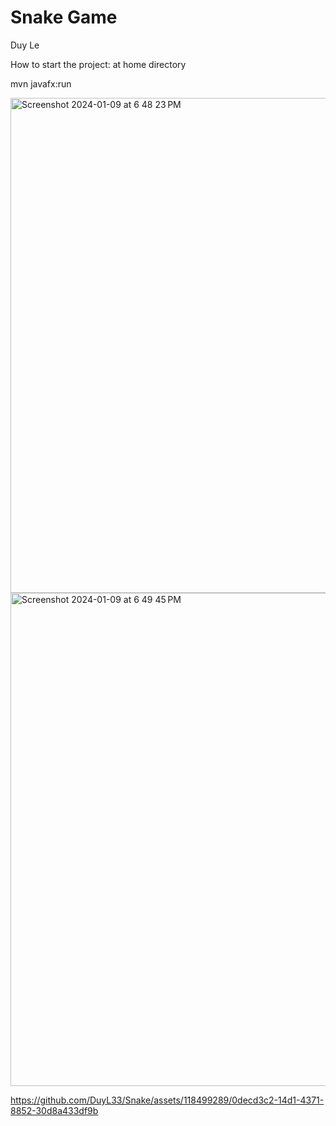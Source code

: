 # Snake Game
Duy Le


How to start the project:
at home directory

mvn javafx:run

<img width="792" alt="Screenshot 2024-01-09 at 6 48 23 PM" src="https://github.com/DuyL33/Snake/assets/118499289/b73e8d65-17ad-48f4-961f-b1a2fb4e4eca">

<img width="789" alt="Screenshot 2024-01-09 at 6 49 45 PM" src="https://github.com/DuyL33/Snake/assets/118499289/65e61647-2a54-4778-8a8e-84e5735a60a3">


https://github.com/DuyL33/Snake/assets/118499289/0decd3c2-14d1-4371-8852-30d8a433df9b

